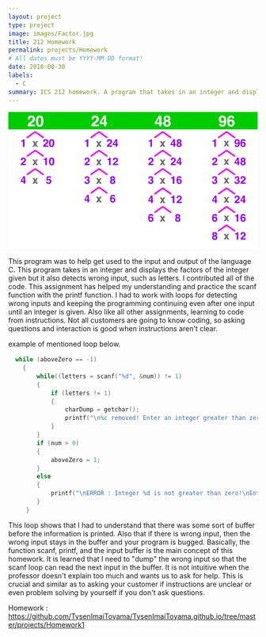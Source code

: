 ```yaml
---
layout: project
type: project
image: images/Factor.jpg
title: 212 Homework
permalink: projects/Homework
# All dates must be YYYY-MM-DD format!
date: 2018-08-30
labels:
  - C
summary: ICS 212 homework. A program that takes in an integer and displays all factors of given integer.
---
```

<img class="ui medium right floated rounded image" src="../images/factor (2).jpg">

  This program was to help get used to the input and output of the language C. This program takes in an integer and displays the factors 
of the integer given but it also detects wrong input, such as letters. I contributed all of the code. This assignment has helped my understanding and practice the scanf function with the printf function. I had to work with loops for detecting wrong inputs and keeping the programming continuing even after one input until an integer is given. Also like all other assignments, learning to code from instructions. Not all customers are going to know coding, so asking questions and interaction is good when instructions aren't clear.

example of mentioned loop below.
```C
  while (aboveZero == -1)    
    {
        while((letters = scanf("%d", &num)) != 1)
        {
            if (letters != 1)
            {
                charDump = getchar();
                printf("\n%c removed! Enter an integer greater than zero\n", charDump);
            }
        }
        if (num > 0)
        {
            aboveZero = 1;
        }
        else
        {
            printf("\nERROR : Integer %d is not greater than zero!\nEnter an integer greater than zero!\n", num);
        }
     }
```
This loop shows that I had to understand that there was some sort of buffer before the information is printed. Also that if there is
wrong input, then the wrong input stays in the buffer and your program is bugged. Basically, the function scanf, printf, and the
input buffer is the main concept of this homework. It is learned that I need to "dump" the wrong input so that the scanf loop can read
the next input in the buffer. It is not intuitive when the professor doesn't explain
too much and wants us to ask for help. This is crucial and similar as to asking your customer if instructions are unclear or even
problem solving by yourself if you don't ask questions. 

Homework : https://github.com/TysenImaiToyama/TysenImaiToyama.github.io/tree/master/projects/Homework1
